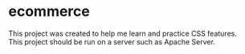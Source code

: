 # ecommerce
This project was created to help me learn and practice CSS features.\
This project should be run on a server such as Apache Server.

